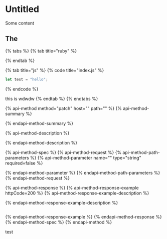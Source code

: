 # Untitled

Some content

## The 

{% tabs %}
{% tab title="ruby" %}

{% endtab %}

{% tab title="js" %}
{% code title="index.js" %}
```javascript
let test = "hello";
```
{% endcode %}

this is wdwdw
{% endtab %}
{% endtabs %}

{% api-method method="patch" host="" path="" %}
{% api-method-summary %}

{% endapi-method-summary %}

{% api-method-description %}

{% endapi-method-description %}

{% api-method-spec %}
{% api-method-request %}
{% api-method-path-parameters %}
{% api-method-parameter name="" type="string" required=false %}

{% endapi-method-parameter %}
{% endapi-method-path-parameters %}
{% endapi-method-request %}

{% api-method-response %}
{% api-method-response-example httpCode=200 %}
{% api-method-response-example-description %}

{% endapi-method-response-example-description %}

```

```
{% endapi-method-response-example %}
{% endapi-method-response %}
{% endapi-method-spec %}
{% endapi-method %}

test

